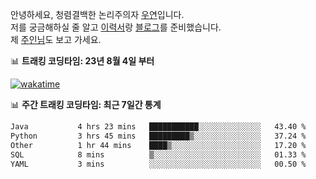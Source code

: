 안녕하세요, 청렴결백한 논리주의자 [우연](https://dev-wooyeon.github.io/quiz-app/)입니다.  
저를 궁금해하실 줄 알고 [이력서](https://ieunune.notion.site/d836ecc9172144d4b39f185b89f16a62)랑 [블로그](https://notion-blog-ieunune.vercel.app)를 준비했습니다.  
제 [주인님](https://www.instagram.com/lovely_hiru_hari_s2/)도 보고 가세요.


📊 **트래킹 코딩타임: 23년 8월 4일 부터**  

[![wakatime](https://wakatime.com/badge/user/099dd627-fdab-4072-b87a-fa91c7a76d8d.svg?style=for-the-badge)](https://wakatime.com/@099dd627-fdab-4072-b87a-fa91c7a76d8d)

📊 **주간 트래킹 코딩타임: 최근 7일간 통계**

<!--START_SECTION:waka-->

```txt
Java           4 hrs 23 mins   ███████████░░░░░░░░░░░░░░   43.40 %
Python         3 hrs 45 mins   █████████▒░░░░░░░░░░░░░░░   37.24 %
Other          1 hr 44 mins    ████▒░░░░░░░░░░░░░░░░░░░░   17.20 %
SQL            8 mins          ▒░░░░░░░░░░░░░░░░░░░░░░░░   01.33 %
YAML           3 mins          ░░░░░░░░░░░░░░░░░░░░░░░░░   00.50 %
```

<!--END_SECTION:waka-->

<!-- ![](./profile-3d-contrib/profile-night-view.svg)-->
